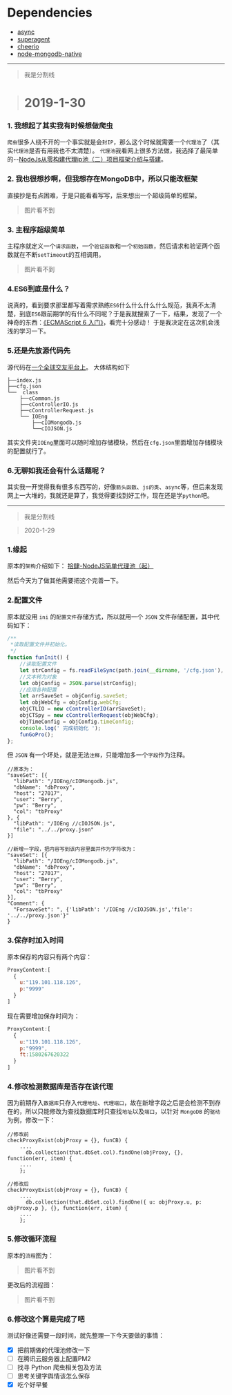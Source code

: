 # Dependencies
- [async](https://github.com/caolan/async)
- [superagent](https://github.com/visionmedia/superagent)
- [cheerio](https://github.com/cheeriojs/cheerio)
- [node-mongodb-native](https://github.com/mongodb/node-mongodb-native)

----
> 我是分割线

> # 2019-1-30

### 1. 我想起了其实我有时候想做爬虫
`爬虫`很多人绕不开的一个事实就是会`封IP`，那么这个时候就需要一个`代理池`了（其实`代理池`是否有用我也不太清楚）。
`代理池`我看网上很多方法做，我选择了最简单的--[NodeJs从零构建代理ip池（二）项目框架介绍与搭建](https://www.jianshu.com/p/a8922e1551ae)。

### 2. 我也很想抄啊，但我想存在MongoDB中，所以只能改框架
直接抄是有点困难，于是只能看看写写，后来想出一个超级简单的框架。
> 图片看不到

### 3. 主程序超级简单
主程序就定义一个`请求函数`，一个`验证函数`和一个`初始函数`，然后请求和验证两个函数就在不断`setTimeout`的互相调用。
> 图片看不到

### 4.ES6到底是什么？
说真的，看到要求那里都写着需求熟练`ES6`什么什么什么什么规范，我真不太清楚，到底`ES6`跟前期学的有什么不同呢？于是我就搜索了一下，结果，发现了一个神奇的东西：[《ECMAScript 6 入门》](http://es6.ruanyifeng.com/#README)，看完十分感动！
于是我决定在这次机会浅浅的学习一下。

### 5.还是先放源代码先
源代码在[一个全球交友平台上](https://github.com/BerryBC/proxy_pool)。
大体结构如下
```
├──index.js
├──cfg.json
└──  class
    ├──cCommon.js
    ├──cControllerIO.js
    ├──cControllerRequest.js
    └── IOEng
        ├──cIOMongodb.js
        └──cIOJSON.js
```
其实文件夹`IOEng`里面可以随时增加存储模块，然后在`cfg.json`里面增加存储模块的配置就行了。

### 6.无聊如我还会有什么话题呢？
其实我一开觉得我有很多东西写的，好像`箭头函数`、`js的类`、`async`等，但后来发现网上一大堆的，我就还是算了，我觉得要找到好工作，现在还是学`python`吧。

----
> 我是分割线

> 2020-1-29

### 1.缘起
原本的`架构`介绍如下：
[拾肆-NodeJS简单代理池（起）](https://blog.csdn.net/BerryBC/article/details/86700357)

然后今天为了做其他需要把这个完善一下。

### 2.配置文件
原本就没用 `ini` 的`配置文件`存储方式，所以就用一个 `JSON` 文件存储配置，其中代码如下：
```js
/**
 *读取配置文件并初始化。
 */
function funInit() {
    //读取配置文件
    let strConfig = fs.readFileSync(path.join(__dirname, '/cfg.json'), { encoding: "utf-8" });
    //文本转为对象
    let objConfig = JSON.parse(strConfig);
    //应用各种配置
    let arrSaveSet = objConfig.saveSet;
    let objWebCfg = objConfig.webCfg;
    objCTLIO = new cControllerIO(arrSaveSet);
    objCTSpy = new cControllerRequest(objWebCfg);
    objTimeConfig = objConfig.timeConfig;
    console.log(' 完成初始化 ');
    funGoPro();
};
```
但 `JSON` 有一个坏处，就是无法`注释`，只能增加多一个`字段`作为注释。

```
//原本为：
"saveSet": [{
  "libPath": "/IOEng/cIOMongodb.js",
  "dbName": "dbProxy",
  "host": "27017",
  "user": "Berry",
  "pw": "Berry",
  "col": "tbProxy"
}, {
  "libPath": "/IOEng //cIOJSON.js",
  "file": "../../proxy.json"
}]

//新增一字段，把内容写到该内容里面并作为字符改为：
"saveSet": [{
  "libPath": "/IOEng/cIOMongodb.js",
  "dbName": "dbProxy",
  "host": "27017",
  "user": "Berry",
  "pw": "Berry",
  "col": "tbProxy"
}],
"Comment": {
  "ForsaveSet": ", {'libPath': '/IOEng //cIOJSON.js','file': '../../proxy.json'}"
}
```

### 3.保存时加入时间
原本保存的内容只有两个内容：
```js
ProxyContent:[
  {
    u:"119.101.118.126",
    p:"9999"
  }
]
```
现在需要增加保存时间为：
```js
ProxyContent:[
  {
    u:"119.101.118.126",
    p:"9999",
    ft:1580267620322
  }
]
```

### 4.修改检测数据库是否存在该代理
因为前期存入`数据库`只存入`代理地址`、`代理端口`，故在新增字段之后是会检测不到存在的，所以只能修改为查找数据库时只查找`地址`以及`端口`，以针对 `MongoDB` 的`驱动`为例，修改一下：
```
//修改前
checkProxyExist(objProxy = {}, funCB) {
    ....
      db.collection(that.dbSet.col).findOne(objProxy, {}, function(err, item) {
    ....
    };

//修改后
checkProxyExist(objProxy = {}, funCB) {
    ....
      db.collection(that.dbSet.col).findOne({ u: objProxy.u, p: objProxy.p }, {}, function(err, item) {
    ....
    };
```

### 5.修改循环流程
原本的`流程`图为：
> 图片看不到

更改后的流程图：
> 图片看不到

### 6.修改这个算是完成了吧
测试好像还需要一段时间，就先整理一下今天要做的事情：

- [x] 把前期做的代理池修改一下
- [ ] 在腾讯云服务器上配置PM2
- [ ] 找寻 Python 爬虫相关包及方法
- [ ] 思考关键字舆情该怎么保存
- [x] 吃个好早餐